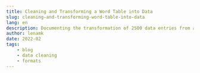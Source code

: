 ```yaml
---
title: Cleaning and Transforming a Word Table into Data
slug: cleaning-and-transforming-word-table-into-data
lang: en
description: Documenting the transformation of 2500 data entries from a Word table to a structured spreadsheet
author: lenamk
date: 2022-02
tags: 
    - blog
    - data cleaning
    - formats
---
```


